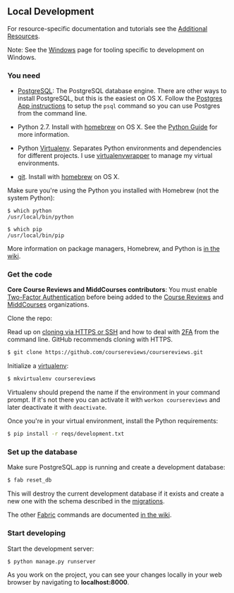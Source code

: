 ## Local Development

For resource-specific documentation and tutorials see the [Additional Resources](Additional-Resources).

Note: See the [Windows](Windows) page for tooling specific to development on Windows.

### You need

* [PostgreSQL](http://postgresapp.com/): The PostgreSQL database engine. There are other ways to install PostgreSQL, but this is the easiest on OS X. Follow the [Postgres App instructions](http://postgresapp.com/documentation/cli-tools.html) to setup the `psql` command so you can use Postgres from the command line.

* Python 2.7. Install with [homebrew][homebrew] on OS X. See the [Python Guide](http://docs.python-guide.org/en/latest/starting/installation/) for more information.

* Python [Virtualenv][virtualenv]. Separates Python environments and dependencies for different projects. I use [virtualenvwrapper][virtualenvwrapper] to manage my virtual environments.

* [git][git]. Install with [homebrew][homebrew] on OS X.

Make sure you're using the Python you installed with Homebrew (not the system Python):

```
$ which python
/usr/local/bin/python

$ which pip
/usr/local/bin/pip
```

More information on package managers, Homebrew, and Python is [in the wiki](Package-Managers).

### Get the code

**Core Course Reviews and MiddCourses contributors**: You must enable [Two-Factor Authentication][2FA] before being added to the [Course Reviews](https://github.com/coursereviews) and [MiddCourses](https://github.com/middcourses) organizations.

Clone the repo:

Read up on [cloning via HTTPS or SSH][GitHub HTTPS] and how to deal with [2FA][2FA] from the command line. GitHub recommends cloning with HTTPS.

```sh
$ git clone https://github.com/coursereviews/coursereviews.git
```

Initialize a [virtualenv][virtualenv]:

```sh
$ mkvirtualenv coursereviews
```

Virtualenv should prepend the name if the environment in your command prompt. If it's not there
you can activate it with `workon coursereviews` and later deactivate it with `deactivate`.

Once you're in your virtual environment, install the Python requirements:

```sh
$ pip install -r reqs/development.txt
```

### Set up the database

Make sure PostgreSQL.app is running and create a development database:

```sh
$ fab reset_db
```

This will destroy the current development database if it exists and create a new one with the schema described in the [migrations][migrations].

The other [Fabric][fabric] commands are documented [in the wiki][fabric wiki].

### Start developing

Start the development server:

```sh
$ python manage.py runserver
```

As you work on the project, you can see your changes locally in your web browser by navigating to **localhost:8000**.

[homebrew]: http://brew.sh/ "Homebrew"
[virtualenv]: https://virtualenv.readthedocs.org/en/latest/ "Virtualenv"
[virtualenvwrapper]: https://virtualenvwrapper.readthedocs.org/en/latest/install.html#basic-installation "virtualenvwrapper"
[git]: http://git-scm.com/ "Git"
[migrations]: https://docs.djangoproject.com/en/1.9/topics/migrations/ "Django migrations"
[fabric]: http://www.fabfile.org/ "Fabric"
[fabric wiki]: https://github.com/coursereviews/coursereviews/wiki/Fabric "Course Reviews Fabric Wiki"
[GitHub HTTPS]: https://help.github.com/articles/which-remote-url-should-i-use/#cloning-with-https-urls-recommended
[2FA]: https://help.github.com/articles/about-two-factor-authentication/
